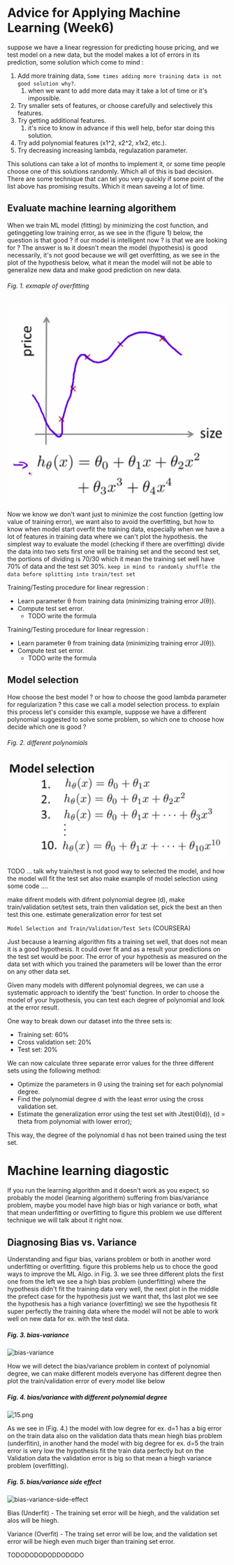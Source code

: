 # Advice for Applying Machine Learning (Week6)
suppose we have a linear regression for predicting house pricing, and we test model on a new data, but the model makes a lot of errors in its prediction, some solution which come to mind :

1. Add more training data, ```Some times adding more training data is not good solution why?```.
    1. when we want to add more data may it take a lot of time or it's impossible.
2. Try smaller sets of features, or choose carefully and selectively this features.
3. Try getting additional features.
    1. it's nice to know in advance if this well help, befor star doing this solution.
4. Try add polynomial features (x1^2, x2^2, x1x2, etc.).
5. Try decreasing increasing lambda, regulazation parameter.

This solutions can take a lot of months to implement it, or some time people choose one of this solutions randomly. Which all of this is bad decision. There are some technique that can tel you very quickly if some point of the list above has promising results. Which it mean saveing a lot of time.


## Evaluate machine learning algorithem

When we train ML model (fitting) by minimizing the cost function, and getinggeting low training error, as we see in the (figure 1) below, the question is that good ? if our model is intelligent now ? is that we are looking for ? The answer is ```No``` it doesn't mean the model (hypothesis) is good necessarily, it's not good because we will get overfitting, as we see in the plot of the hypothesis below, what it mean the model will not be able to generalize new data and make good prediction on new data.

###### Fig. 1. exmaple of overfitting
![13.png](imgs/13.png)


Now we know we don't want just to minimize the cost function (getting low value of training error), we want also to avoid the overfitting, but how to know when model start overfit the training data, especially when we have a lot of features in training data where we can't plot the hypothesis. the simplest way to evaluate the model (checking if there are overfitting) divide the data into two sets first one will be training set and the second test set, the portions of dividing is 70/30 which it mean the training set well have 70% of data and the test set 30%. ```keep in mind to randomly shuffle the data before splitting into train/test set```




Training/Testing procedure for linear regression : 
+ Learn parameter θ from training data (minimizing training error J(θ)).
+ Compute test set error.
    - TODO write the formula


Training/Testing procedure for linear regression : 
+ Learn parameter θ from training data (minimizing training error J(θ)).
+ Compute test set error.
    - TODO write the formula





## Model selection

How choose the best model ? or how to choose the good lambda parameter for regularization ? this case we call a model selection process. to explain this process let's consider this example, suppose we have a different polynomial suggested to solve some problem, so which one to choose how decide which one is good ?

###### Fig. 2. different polynomials
![14.png](imgs/14.png)


TODO ... talk why train/test is not good way to selected the model, and how the model will fit the test set also make example of model selection using some code ....

make difrent models with difrent polynomial degree (d), make train/validation set/test sets, train then validation set, pick the best an then test this one. estimate generalization error for test set


```Model Selection and Train/Validation/Test Sets``` (COURSERA)

Just because a learning algorithm fits a training set well, that does not mean it is a good hypothesis. It could over fit and as a result your predictions on the test set would be poor. The error of your hypothesis as measured on the data set with which you trained the parameters will be lower than the error on any other data set.

Given many models with different polynomial degrees, we can use a systematic approach to identify the 'best' function. In order to choose the model of your hypothesis, you can test each degree of polynomial and look at the error result.

One way to break down our dataset into the three sets is:

+ Training set: 60%
+ Cross validation set: 20%
+ Test set: 20%

We can now calculate three separate error values for the three different sets using the following method:

+ Optimize the parameters in Θ using the training set for each polynomial degree.
+ Find the polynomial degree d with the least error using the cross validation set.
+ Estimate the generalization error using the test set with Jtest(Θ(d)), (d = theta from polynomial with lower error);

This way, the degree of the polynomial d has not been trained using the test set.







# Machine learning diagostic

If you run the learning algorithm and it doesn't work as you expect, so probably the model (learning algorithem) suffering from bias/variance problem, maybe you model have high bias or high variance or both, what that mean underfitting or overfitting to figure this problem we use different technique we will talk about it right now.


## Diagnosing Bias vs. Variance

Understanding and figur bias, varians problem or both in another word underfitting or overfitting. figure this problems help us to choce the good ways to improve the ML Algo. in Fig. 3. we see three different plots the first one from the left we see a high bias problem (underfitting) where the hypothesis didn't fit the training data very well, the next plot in the middle  the prefect case for the hypothesis just we want that, ths last plot we see the hypothesis has a high variance (overfitting) we see the hypothesis fit super perfectly the training data where the model will not be able to work well on new data for ex. with the test data. 


##### Fig. 3. bias-variance
![bias-variance](./imgs/1.png)


How we will detect the bias/variance problem in context of polynomial degree, we can make different models everyone has different degree then plot the train/validation error of every model like below

##### Fig. 4. bias/variance with different polynomial degree
![15.png](imgs/15.png)

As we see in (Fig. 4.) the model with low degree for ex. d=1 has a big error on the train data also on the validation data thats mean hiegh bias problem (underfitin), in another hand the model with big degree for ex. d=5 the train error is very low the hypothesis fit the train data perfectly but on the Validation data the validation error is big so that mean a hiegh variance problem (overfitting).

##### Fig. 5. bias/variance side effect
![bias-variance-side-effect](./imgs/2.png)


Bias (Underfit) - The training set error will be hiegh, and the validation set alos will be hiegh.

Variance (Overfit) - The traing set error will be low, and the validation set error will be hiegh even much biger than training set error.




TODODODODODDODODO